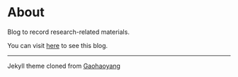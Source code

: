 # About

Blog to record research-related materials.

You can visit [here](https://hwang91.github.io) to see this blog.

---



Jekyll theme cloned from [Gaohaoyang](https://github.com/Gaohaoyang/gaohaoyang.github.io)

<!--

## 被引用信息

使用了我的模板并写明来源的人：   

* [dreamholy](http://dreamholy.github.io/)

没有注明来源的人：

* [yangshuailing](http://yangshuailing.github.io/com/)
* [huapu728](http://huapu728.github.io/)
* [greatbuger](http://greatbuger.github.io/) 


-->


